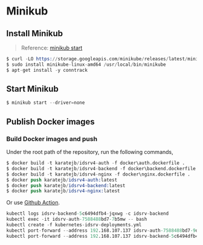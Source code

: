 # Minikub

## Install Minikub

> Reference: [minikub start](https://minikube.sigs.k8s.io/docs/start/)

```s
$ curl -LO https://storage.googleapis.com/minikube/releases/latest/minikube-linux-amd64
$ sudo install minikube-linux-amd64 /usr/local/bin/minikube
$ apt-get install -y conntrack 
```

## Start Minikub

```s
$ minikub start --driver=none
```


## Publish Docker images


### Build Docker images and push

Under the root path of the repository, run the following commands,

```s
$ docker build -t karatejb/idsrv4-auth -f docker\auth.dockerfile .
$ docker build -t karatejb/idsrv4-backend -f docker\backend.dockerfile .
$ docker build -t karatejb/idsrv4-nginx -f docker\nginx.dockerfile .
$ docker push karatejb/idsrv4-auth:latest
$ docker push karatejb/idsrv4-backend:latest
$ docker push karatejb/idsrv4-nginx:latest
```

Or use [Github Action]().



```s
kubectl logs idsrv-backend-5c6494dfb4-jqxwg -c idsrv-backend
kubectl exec -it idsrv-auth-7588488bd7-7b5mw -- bash
kubectl create -f kubernetes-idsrv-deployments.yml
kubectl port-forward --address 192.168.107.137 idsrv-auth-7588488bd7-9dfbf 6001:6001
kubectl port-forward --address 192.168.107.137 idsrv-backend-5c6494dfb4-bnpr9 5001:5001
```